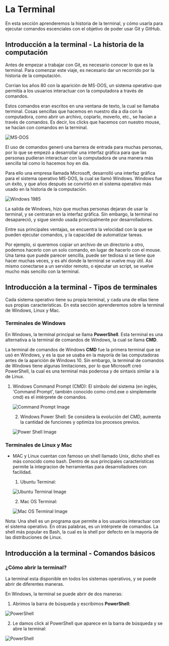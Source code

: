 # La Terminal

En esta sección aprenderemos la historia de la terminal, y cómo usarla para ejecutar comandos escenciales con el objetivo de poder usar Git y GitHub.

## Introducción a la terminal - La historia de la computación
Antes de empezar a trabajar con Git, es necesario conocer lo que es la terminal. Para comenzar este viaje, es necesario dar un recorrido por la historia de la computación.

Corrian los años 80 con la aparición de MS-DOS, un sistema operativo que permitía a los usuarios interactuar con la computadora a través de comandos.

Estos comandos eran escritos en una ventana de texto, la cual se llamaba terminal. Cosas sencillas que hacemos en nuestro día a día con la computadora, como abrir un archivo, copiarlo, moverlo, etc., se hacían a través de comandos. Es decir, los clicks que hacemos con nuestro mouse, se hacían con comandos en la terminal.

![MS-DOS](https://media.wired.com/photos/5932672e5c4fbd732b552457/master/w_2560%2Cc_limit/MSDOS.jpg)

El uso de comandos generó una barrera de entrada para muchas personas, por lo que se empezó a desarrollar una interfaz gráfica para que las personas pudieran interactuar con la computadora de una manera más sencilla tal como lo hacemos hoy en día.

Para ello una empresa llamada Microsoft, desarrolló una interfaz gráfica para el sistema operativo MS-DOS, la cual se llamó Windows. Windows fue un éxito, y que años después se convirtió en el sistema operativo más usado en la historia de la computación.

![Windows 1985](https://upload.wikimedia.org/wikipedia/en/4/4e/Windows1.0.png)

La salida de Windows, hizo que muchas personas dejaran de usar la terminal, y se centraran en la interfaz gráfica. Sin embargo, la terminal no desapareció, y sigue siendo usada principalmente por desarrolladores.

Entre sus principales ventajas, se encuentra la velocidad con la que se pueden ejecutar comandos, y la capacidad de automatizar tareas. 

Por ejemplo, si queremos copiar un archivo de un directorio a otro, podemos hacerlo con un solo comando, en lugar de hacerlo con el mouse. Una tarea que puede parecer sencilla, puede ser tediosa si se tiene que hacer muchas veces, y es ahí donde la terminal se vuelve muy útil. Así mismo conectarse a un servidor remoto, o ejecutar un script, se vuelve mucho más sencillo con la terminal.

##  Introducción a la terminal - Tipos de terminales

Cada sistema operativo tiene su propia terminal, y cada una de ellas tiene sus propias características. En esta sección aprenderemos sobre la terminal de Windows, Linux y Mac.

### Terminales de Windows

En Windows, la terminal principal se llama **PowerShell**. Esta terminal es una alternativa a la terminal de comandos de Windows, la cual se llama **CMD**.

La terminal de comandos de Windows **CMD** fue la primera terminal que se usó en Windows, y es la que se usaba en la mayoría de las computadoras antes de la aparición de Windows 10. Sin embargo, la terminal de comandos de Windows tiene algunas limitaciones, por lo que Microsoft creó PowerShell, la cual es una terminal más poderosa y de sintaxis similar a la de Linux.

 1. Windows Command Prompt (CMD): El símbolo del sistema (en inglés, 'Command Prompt', también conocido como cmd.exe o simplemente cmd) es el intérprete de comandos.

    ![Command Prompt Image](https://upload.wikimedia.org/wikipedia/commons/b/b3/Command_Prompt_on_Windows_10_RTM.png)
    
    2. Windows Power Shell: Se considera la evolución del CMD, aumenta la cantidad de funciones y optimiza los procesos previos.

    ![Power Shell Image](https://www.muycomputerpro.com/wp-content/uploads/2019/04/PowerShell7.jpg)


### Terminales de Linux y Mac

- MAC y Linux cuentan con famoso un shell llamado Unix, dicho shell es más conocido como bash. Dentro de sus principales caracteristicas permite la integracion de herramientas para desarrolladores con facilidad.

    1. Ubuntu Terminal:
    
    ![Ubuntu Terminal Image](https://www.ionos.es/digitalguide/fileadmin/DigitalGuide/Screenshots/ubuntu-bash.png)

    2. Mac OS Terminal:

    ![Mac OS Terminal Image](https://tecno-adictos.com/wp-content/uploads/2021/06/Como-usar-la-terminal-macOS-una-guia-para-principiantes.png)

Nota: Una shell es un programa que permite a los usuarios interactuar con el sistema operativo. En otras palabras, es un intérprete de comandos. La shell más popular es Bash, la cual es la shell por defecto en la mayoría de las distribuciones de Linux.

## Introducción a la terminal - Comandos básicos

### ¿Cómo abrir la terminal?
La terminal esta disponible en todos los sistemas operativos, y se puede abrir de diferentes maneras. 

En Windows, la terminal se puede abrir de dos maneras:

1. Abrimos la barra de búsqueda y escribimos **PowerShell**:

![PowerShell](https://i.imgur.com/vgAqKO0.png)

2. Le damos click al PowerShell que aparece en la barra de búsqueda y se abre la terminal:

![PowerShell](https://i.imgur.com/K6jOFPu.png)